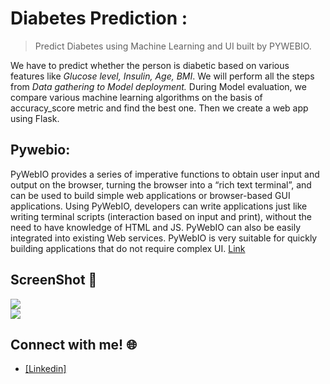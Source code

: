 # Diabetes Prediction :
> Predict Diabetes using Machine Learning and UI built by PYWEBIO.


We have to predict whether the person is diabetic based on various features like *Glucose level, Insulin, Age, BMI*. We will perform all the steps from *Data gathering to Model deployment.* During Model evaluation, we compare various machine learning algorithms on the basis of accuracy_score metric and find the best one. Then we create a web app using Flask.



## Pywebio: 
 PyWebIO provides a series of imperative functions to obtain user input and output on the browser, turning the browser into a “rich text terminal”, and can be used to build simple web applications or browser-based GUI applications. Using PyWebIO, developers can write applications just like writing terminal scripts (interaction based on input and print), without the need to have knowledge of HTML and JS. PyWebIO can also be easily integrated into existing Web services. PyWebIO is very suitable for quickly building applications that do not require complex UI. [Link](https://pywebio.readthedocs.io/en/latest/)
 

 ## ScreenShot :camera_flash:
 ![](https://github.com/sanjaykanwal360/Diabetes_Detection/blob/main/checking.png)  
 ![](https://github.com/sanjaykanwal360/Diabetes_Detection/blob/main/Result.png)  




## Connect with me! 🌐
- [[Linkedin]](https://www.linkedin.com/in/sanjay-kanwal-075107158/)

